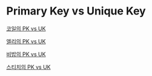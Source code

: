 # Primary Key vs Unique Key

[코일의 PK vs UK](coyle.md)

[엘리의 PK vs UK](elly-pk-vs-uk.md)

[비밥의 PK vs UK](bebop.md)

[스티치의 PK vs UK](stitch.md)

